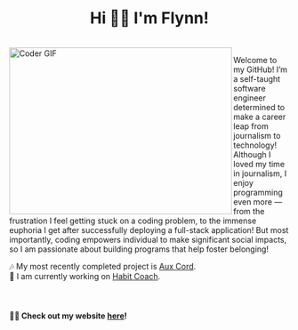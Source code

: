 <h1 align="center">Hi 👋🏽 I'm Flynn!</h1>
<br>
<img alt="Coder GIF" height="300" width="400" align="left" src="https://raw.githubusercontent.com/TheDudeThatCode/TheDudeThatCode/master/Assets/Developer.gif">

Welcome to my GitHub! I’m a self-taught software engineer determined to make a career leap from journalism to technology! Although I loved my time in journalism, I enjoy programming even more — from the frustration I feel getting stuck on a coding problem, to the immense euphoria I get after successfully deploying a full-stack application! But most importantly, coding empowers individual to make significant social impacts, so I am passionate about building programs that help foster belonging!

🎶 My most recently completed project is [Aux Cord](https://aux-cord.onrender.com/). <br>
🌱 I am currently working on [Habit Coach](https://habit-coach.netlify.app/).<br>
<br>
<br>
<h4>👨‍💻 Check out my website <a href="https://ftrichardson.github.io/portfolio/">here</a>!</h4>
